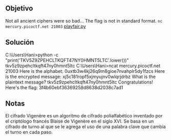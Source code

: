 ## Objetivo
Not all ancient ciphers were so bad... The flag is not in standard format. `nc mercury.picoctf.net 21003` [playfair.py](https://mercury.picoctf.net/static/3329978ea3a249ef44d929b41afc5370/playfair.py)
## Solución
C:\Users\Hani>python -c "print('TKV5Z9ZPEHCLTKQFT47NY0HMNT5LTC'.lower())"
tkv5z9zpehcltkqft47ny0hmnt5ltc
C:\Users\Hani>ncat mercury.picoctf.net 21003
Here is the alphabet: 0uxtb3w4kj26q9m8gioe7nvahplr5dy1fzcs
Here is the encrypted message: xj5c181ropf5xjmyujnv0wlqrjdrbz
What is the plaintext message? tkv5z9zpehcltkqft47ny0hmnt5ltc
Congratulations! Here's the flag: 3f4b60ebf36369258d8638d2038c7ad1


## Notas
El cifrado Vigenère es un algoritmo de cifrado polialfabético inventado por el criptólogo francés Blaise de Vigenère en el siglo XVI. Se basa en un cifrado de turno al que se le agrega el uso de una palabra clave que cambia el turno en cada paso.